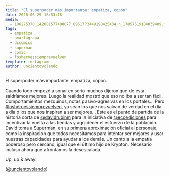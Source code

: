 ```yaml
---
title: "El superpoder más importante: empatiza, copón"
date: 2020-06-29 18:53:18
media: 
  - 106275370_142081577488077_8961773449198425434_n_17857519184039409.jpg
tags: 
  - empatiza
  - amarlagrapa
  - dccomics
  - superman
  - comic
  - losheroessiemprevuelven
template: instagram
author: uncientovolando
---
```


El superpoder más importante: empatiza, copón.


Cuando todo empezó a sonar en serio muchos dijeron que de esta saldríamos mejores. Luego la realidad mostró que eso no iba a ser tan fácil. Comportamientos mezquinos, notas pasivo-agresivas en los portales... Pero [#loshéroessiemprevuelven](/tags/losheroessiemprevuelven), ya sean los que nos salvan de verdad en el día a día o los que nos inspiran a ser mejores. .
Este es el punto de partida de la historia corta de [@davidrubinm](https://instagram.com/davidrubinm) para la iniciativa de [@eccediciones](https://instagram.com/eccediciones) para incentivar la vuelta a las tiendas y agradecer el esfuerzo de la población. David toma a Superman, en su primera aproximación oficial al personaje, como la inspiración que todos necesitamos para intentar ser mejores y usar nuestras capacidades para ayudar a los demás. Un canto a la empatía poderoso pero cercano, igual que el último hijo de Krypton. Necesario incluso ahora que afrontamos la desescalada.


Up, up & away!


([@uncientovolando](https://instagram.com/uncientovolando))
